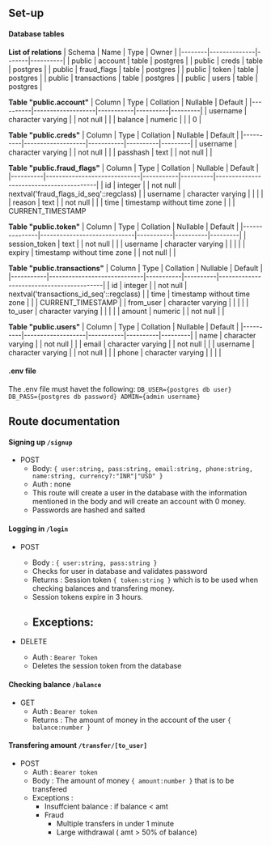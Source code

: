 ## Set-up
#### Database tables
**List of relations**
| Schema |     Name     | Type  |  Owner   |
|--------|--------------|-------|----------|
| public | account      | table | postgres |
| public | creds        | table | postgres |
| public | fraud_flags  | table | postgres |
| public | token        | table | postgres |
| public | transactions | table | postgres |
| public | users        | table | postgres |

**Table "public.account"**
|  Column  |       Type        | Collation | Nullable | Default |
|----------|-------------------|-----------|----------|---------|
| username | character varying |           | not null |         |
| balance  | numeric           |           |          | 0       |

**Table "public.creds"**
|  Column  |       Type        | Collation | Nullable | Default |
|----------|-------------------|-----------|----------|---------|
| username | character varying |           | not null |         |
| passhash | text              |           | not null |         |

**Table "public.fraud_flags"**
|  Column  |            Type             | Collation | Nullable |                 Default                 |
|----------|-----------------------------|-----------|----------|-----------------------------------------|
| id       | integer                     |           | not null | nextval('fraud_flags_id_seq'::regclass) |
| username | character varying           |           |          |                                         |
| reason   | text                        |           | not null |                                         |
| time     | timestamp without time zone |           |          | CURRENT_TIMESTAMP                       

**Table "public.token"**
|    Column     |            Type             | Collation | Nullable | Default |
|---------------|-----------------------------|-----------|----------|---------|
| session_token | text                        |           | not null |         |
| username      | character varying           |           |          |         |
| expiry        | timestamp without time zone |           | not null |         |

**Table "public.transactions"**
|  Column   |            Type             | Collation | Nullable |                 Default                  |
|-----------|-----------------------------|-----------|----------|------------------------------------------|
| id        | integer                     |           | not null | nextval('transactions_id_seq'::regclass) |
| time      | timestamp without time zone |           |          | CURRENT_TIMESTAMP                        |
| from_user | character varying           |           |          |                                          |
| to_user   | character varying           |           |          |                                          |
| amount    | numeric                     |           | not null |                                          |

**Table "public.users"**
|  Column  |       Type        | Collation | Nullable | Default |
|----------|-------------------|-----------|----------|---------|
| name     | character varying |           | not null |         |
| email    | character varying |           | not null |         |
| username | character varying |           | not null |         |
| phone    | character varying |           |          |         |

#### .env file
The .env file must havet the following:
`
DB_USER={postgres db user}
DB_PASS={postgres db password}
ADMIN={admin username}
`
## Route documentation

#### Signing up `/signup`
- POST
  - Body: `{ user:string, pass:string, email:string, phone:string, name:string, currency?:"INR"|"USD" }`
  - Auth : none
  - This route will create a user in the database with the information mentioned in the body and will create an account with 0 money.
  - Passwords are hashed and salted

#### Logging in `/login`
- POST
  - Body : `{ user:string, pass:string }`
  - Checks for user in database and validates password
  - Returns : Session token `{ token:string }` which is to be used when checking balances and transfering money.
  - Session tokens expire in 3 hours.
  - Exceptions:
    - 

- DELETE
  - Auth : `Bearer Token`
  - Deletes the session token from the database

#### Checking balance `/balance`
- GET
  - Auth : `Bearer token`
  - Returns : The amount of money in the account of the user `{ balance:number }`

#### Transfering amount `/transfer/[to_user]`
- POST
  - Auth : `Bearer token`
  - Body : The amount of money `{ amount:number }` that is to be transfered
  - Exceptions : 
    - Insuffcient balance : if balance < amt
    - Fraud
      - Multiple transfers in under 1 minute
      - Large withdrawal ( amt > 50% of balance)